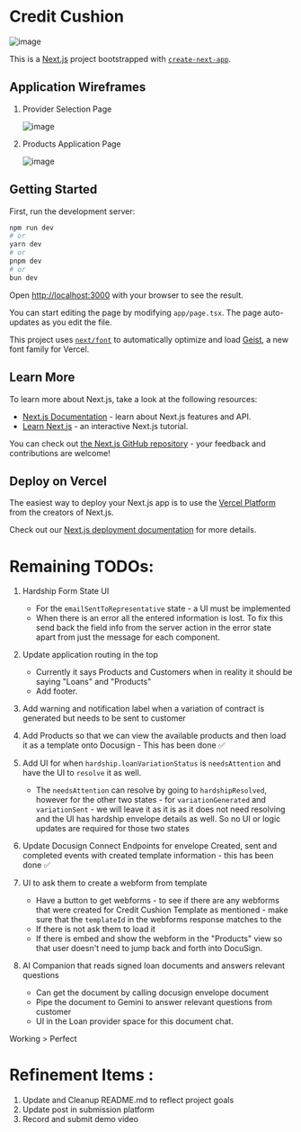 # Credit Cushion

![image](https://github.com/user-attachments/assets/3db95beb-0546-4c26-b298-10bd0765ef5d)

This is a [Next.js](https://nextjs.org) project bootstrapped with [`create-next-app`](https://nextjs.org/docs/app/api-reference/cli/create-next-app).

## Application Wireframes

1. Provider Selection Page

   ![image](https://github.com/user-attachments/assets/7aa1a924-84e3-48a9-b756-df310b846699)

2. Products Application Page

   ![image](https://github.com/user-attachments/assets/ee9144aa-4ed8-4771-ab5b-d5d9a03ccd57)
   
   

## Getting Started

First, run the development server:

```bash
npm run dev
# or
yarn dev
# or
pnpm dev
# or
bun dev
```

Open [http://localhost:3000](http://localhost:3000) with your browser to see the result.

You can start editing the page by modifying `app/page.tsx`. The page auto-updates as you edit the file.

This project uses [`next/font`](https://nextjs.org/docs/app/building-your-application/optimizing/fonts) to automatically optimize and load [Geist](https://vercel.com/font), a new font family for Vercel.

## Learn More

To learn more about Next.js, take a look at the following resources:

- [Next.js Documentation](https://nextjs.org/docs) - learn about Next.js features and API.
- [Learn Next.js](https://nextjs.org/learn) - an interactive Next.js tutorial.

You can check out [the Next.js GitHub repository](https://github.com/vercel/next.js) - your feedback and contributions are welcome!

## Deploy on Vercel

The easiest way to deploy your Next.js app is to use the [Vercel Platform](https://vercel.com/new?utm_medium=default-template&filter=next.js&utm_source=create-next-app&utm_campaign=create-next-app-readme) from the creators of Next.js.

Check out our [Next.js deployment documentation](https://nextjs.org/docs/app/building-your-application/deploying) for more details.


# Remaining TODOs: 

1. Hardship Form State UI
   - For the `emailSentToRepresentative` state - a UI must be implemented
   - When there is an error all the entered information is lost. To fix this send back the field info from the server action in the error state apart from just the message for each component. 

2. Update application routing in the top 
   - Currently it says Products and Customers when in reality it should be saying "Loans" and "Products"
   - Add footer. 

3. Add warning and notification label when a variation of contract is generated but needs to be sent to customer

4. Add Products so that we can view the available products and then load it as a template onto Docusign - This has been done ✅

5. Add UI for when `hardship.loanVariationStatus` is `needsAttention` and have the UI to `resolve` it as well.
   - The `needsAttention` can resolve by going to `hardshipResolved`, however for the other two states -  for `variationGenerated` and `variationSent` - we will leave it as it is as it does not need resolving and the UI has hardship envelope details as well. So no UI or logic updates are required for those two states

6. Update Docusign Connect Endpoints for envelope Created, sent and completed events with created template information - this has been done ✅

7. UI to ask them to create a webform from template 
   - Have a button to get webforms - to see if there are any webforms that were created for Credit Cushion Template as mentioned - make sure that the `templateId` in the webforms response matches to the 
   - If there is not ask them to load it
   - If there is embed and show the webform in the "Products" view so that user doesn't need to jump back and forth into DocuSign.

8. AI Companion that reads signed loan documents and answers relevant questions 
   - Can get the document by calling docusign envelope document
   - Pipe the document to Gemini to answer relevant questions from customer
   - UI in the Loan provider space for this document chat. 

Working > Perfect


# Refinement Items :

1. Update and Cleanup README.md to reflect project goals
2. Update post in submission platform
3. Record and submit demo video